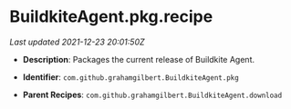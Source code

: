 # BuildkiteAgent.pkg.recipe

_Last updated 2021-12-23 20:01:50Z_

- **Description**: Packages the current release of Buildkite Agent.

- **Identifier**: `com.github.grahamgilbert.BuildkiteAgent.pkg`

- **Parent Recipes**: `com.github.grahamgilbert.BuildkiteAgent.download`

